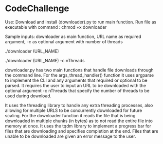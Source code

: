 # CodeChallenge
Use:
Download and install (downloader).py to run main function. 
Run file as executable with command : chmod +x downloader

Sample inputs:
downloader as main function, URL name as required argument, -c as optional argument with number of threads

./downloader (URL_NAME) 

./downloader (URL_NAME) -c nThreads
  
  
downloader.py has two main functions that handle file downloads through the command line. For the args_thread_handler() function it uses argparse to implement the CLI and any arguments that required or optional to be parsed. It requires the user to input an URL to be downloaded with the optional argument -c nThreads that specify the number of threads to be used during download. 

It uses the threading library to handle  any extra threading processes, also allowing for multiple URLS to be concurrently downloaded for future scaling. For the downloader function it reads the file that is being downloaded in multiple chunks (in bytes) as to not read the entire file into memory at once. It uses the tqdm library to implement a progress bar for files that are downloading
and specifies completion at the end. Files that are unable to be downloaded are given an error message to the user. 
